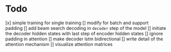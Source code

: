 # Todo
[x] simple training for single training
[] modify for batch and support padding
[] add beam search decoding in `decoder` step of the model
[] initiate the decoder hidden states with last step of encoder hidden states
[] ignore padding in attention
[] make decoder lstm bidirectional
[] write detail of the attention mechanism
[] visualize attention matrices
